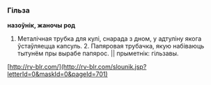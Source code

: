 ### Гільза
**назоўнік, жаночы род**

1. Металічная трубка для кулі, снарада з дном, у адтуліну якога ўстаўляецца капсуль. 2. Папяровая трубачка, якую набіваюць тытунём пры вырабе папярос. || прыметнік: гільзавы.

<a rel="author">[http://rv-blr.com/](http://rv-blr.com/slounik.jsp?letterId=0&maskId=0&pageId=701)</a>
